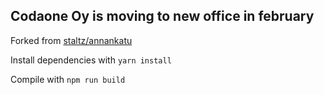 Codaone Oy is moving to new office in february
--------

Forked from [staltz/annankatu](https://github.com/staltz/annankatu)

Install dependencies with `yarn install`

Compile with `npm run build`
